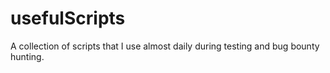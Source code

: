 # usefulScripts

A collection of scripts that I use almost daily during testing and bug bounty hunting.
